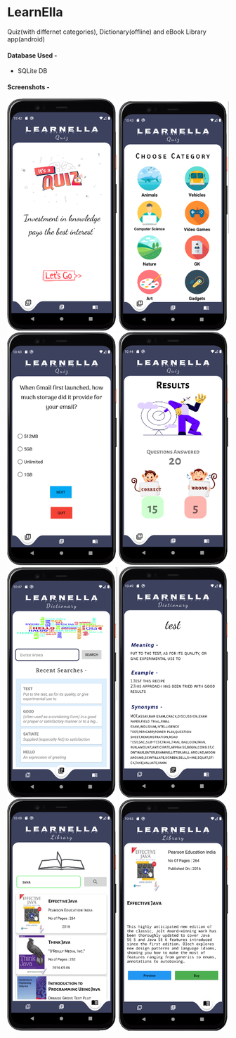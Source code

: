 # LearnElla
Quiz(with differnet categories), Dictionary(offline) and eBook Library app(android)

#### Database Used -
- SQLite DB

#### Screenshots -

<img src = "screenshots/1.png" width = "250" />  <img src = "screenshots/2.png" width = "250" />
<img src = "screenshots/3.png" width = "250" />  <img src = "screenshots/4.png" width = "250" />
<img src = "screenshots/5.png" width = "250" />  <img src = "screenshots/6.png" width = "250" />
<img src = "screenshots/7.png" width = "250" />  <img src = "screenshots/8.png" width = "250" />
